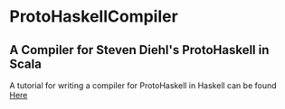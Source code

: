 # ProtoHaskellCompiler

## A Compiler for Steven Diehl's ProtoHaskell in Scala

A tutorial for writing a compiler for ProtoHaskell in Haskell can be found [Here](http://dev.stephendiehl.com/fun/index.html)
